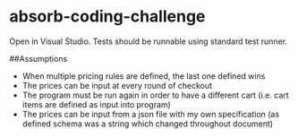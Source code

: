 # absorb-coding-challenge

Open in Visual Studio.
Tests should be runnable using standard test runner.

##Assumptions
- When multiple pricing rules are defined, the last one defined wins
- The prices can be input at every round of checkout
- The program must be run again in order to have a different cart (i.e. cart items are defined as input into program)
- The prices can be input from a json file with my own specification (as defined schema was a string which changed throughout document)